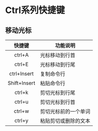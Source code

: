 # Ctrl系列快捷键

## 移动光标

|    快捷键    | 功能说明             |
| :----------: | -------------------- |
|    ctrl+A    | 光标移动到行首       |
|    ctrl+E    | 光标移动到行尾       |
| ctrl+Insert  | 复制命令行           |
| Shift+Insert | 粘贴命令行           |
|    ctrl+k    | 剪切光标到行尾       |
|    ctrl+u    | 剪切光标到行首       |
|    ctrl+w    | 剪切光标前的一个单词 |
|    ctrl+y    | 粘贴剪切或删除的文本 |

